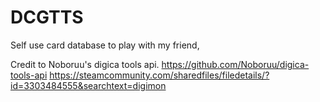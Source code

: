 # DCGTTS
Self use card database to play with my friend, 

Credit to Noboruu's digica tools api.
https://github.com/Noboruu/digica-tools-api
https://steamcommunity.com/sharedfiles/filedetails/?id=3303484555&searchtext=digimon
